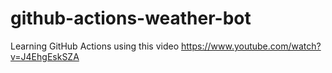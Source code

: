 # github-actions-weather-bot
Learning GitHub Actions using this video https://www.youtube.com/watch?v=J4EhgEskSZA
